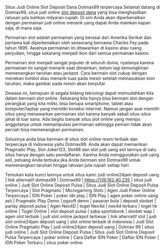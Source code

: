 Situs Judi Online Slot Deposit Dana Dotmax99 terpercaya
Selamat datang di Dotmax99, situs judi online [slot deposit dana](https://139.162.40.235) yang bisa menghasilkan ratusan juta bahkan milyaran rupiah. Di sini Anda akan diperkenalkan dengan permainan judi online menarik yang dapat Anda mainkan kapan saja, di mana saja.

Permainan slot adalah permainan yang berasal dari Amerika Serikat dan pertama kali diperkenalkan oleh seseorang bernama Charles Fey pada tahun 1895. Awalnya permainan ini ditawarkan di kasino atau ruang perjudian, hingga sekarang menjadi ikon dari semua permainan kasino. 

Permainan slot menjadi sangat populer di seluruh dunia, nyatanya karena permainan ini sangat menarik saat dimainkan, belum lagi kemungkinan memenangkan taruhan atau jackpot. Cara bermain slot cukup dengan menekan tombol atau menarik tuas pada mesin setelah memasukkan koin taruhan, maka gambar pada mesin akan berputar.

Dewasa ini, kemajuan di segala bidang teknologi dapat memudahkan kita dalam bermain slot online. Sekarang kita hanya bisa bermain slot dengan perangkat yang kita miliki, bisa berupa smartphone, tablet atau komputer/laptop yang memiliki koneksi internet. Namun jangan asal memilih situs yang menawarkan permainan slot karena banyak sekali situs-situs jahat di luar sana. Ada begitu banyak situs slot online yang menipu anggotanya untuk memanipulasi permainan sehingga pemain tidak akan pernah bisa memenangkan permainan.

Solusinya anda bisa bermain di situs slot online resmi terbaik dan terpercaya di Indonesia yaitu Dotmax99. Anda akan dapat memainkan Pragmatic Play, Slot Joker123, Slot88 dan slot judi uang asli lainnya di satu situs hanya dengan satu pendaftaran. Karena Anda menggunakan judi uang asli, peluang Anda terbuka jika Anda bermain slot Dotmax99 untuk memenangkan taruhan hingga ratusan juta rupiah setiap hari.

Temukan kata kunci lainnya untuk situs kami:
judi online24jam deposit uang | link alternatif dotmax99 | Dotmax99 | https://139.162.40.235 | situs judi online | Judi Slot Online Deposit Pulsa | Situs Judi Slot Online Deposit Pulsa Terpercaya | Slot Pragmatic | Microgaming Slots | Agen Judi Poker Online Terpercaya | IDN Poker | poker idn play | IDN Play | agen poker online uang asli | Pragmatic Play Demo | pgsoft demo | pasaran bola | deposit sbobet | parlay deposit pulsa | Agen Nex4D | togel Nex4d | nex4d terbaru | togel hk online | Togel Online | slot deposit pulsa | saba sportsbook  | sbobet wap | agen slot terbaik | judi slot online jackpot terbesar | link alternatif slot | judi slot online24jam deposit uang | slot online terbaik di indonesia | Judi Slot Online Pragmatic Play | judi online24jam deposit uang | Dotmax 99 | situs judi online | Judi Slot Online Deposit Pulsa | Situs Judi Slot Online Deposit Pulsa Terpercaya | poker online | Cara Daftar IDN Poker | Daftar IDN Poker | IDN Poker Terbaru | situs poker online
